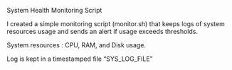 System Health Monitoring Script

I created a simple monitoring script (monitor.sh) that keeps logs of system resources usage and sends an alert if usage exceeds thresholds.

System resources : CPU, RAM, and Disk usage.

Log is kept in a timestamped file  “SYS_LOG_FILE”
